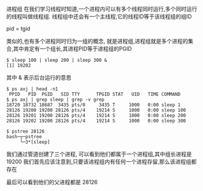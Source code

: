 进程组
在我们学习线程时知道,一个进程内可以有多个线程同时运行,多个同时运行的线程叫做线程组.
线程组中还会有一个主线程,它的线程ID等于该线程组的组ID

pid = tgid

类似的,也有多个进程同时归为一组的概念,
就是进程组,进程组就是多个进程的集合,其中肯定有一个组长,其进程PID等于进程组的PGID

```
$ sleep 100 | sleep 200 | sleep 300 &
[1] 19202
```
其中 & 表示后台运行的意思

```
$ ps axj | head -n1
 PPID   PID  PGID   SID TTY      TPGID STAT   UID   TIME COMMAND
$ ps axj | grep sleep | grep -v grep
18720 18732 18687  3435 pts/0     3435 T     1000   0:00 sleep 1
28126 19200 19200 28126 pts/4    19214 S     1000   0:00 sleep 100
28126 19201 19200 28126 pts/4    19214 S     1000   0:00 sleep 200
28126 19202 19200 28126 pts/4    19214 S     1000   0:00 sleep 300

$ pstree 28126
bash─┬─pstree
     └─3*[sleep]
```

我们通过管道创建了三个进程,
可以看到他们都属于一个进程组,其中组长进程是 19200
我们首先应该注意到,只要该进程组内有任何一个进程存留,那么该进程组都存在

最后可以看到他们的父进程都是 28126
